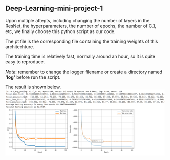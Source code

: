 ## Deep-Learning-mini-project-1

Upon multiple attepts, including changing the number of layers in the ResNet, the hyperparameters, the number of epochs, the number of C_1, etc, we finally choose this python script as our code. 

The pt file is the corresponding file containing the training weights of this architechture.

The training time is relatively fast, normally around an hour, so it is quite easy to reproduce.

*Note*: remember to change the logger filename or create a directory named **'log'** before run the script.

The result is shown below.
![alt text](https://github.com/wadelucky/Deep-Learning-mini-project-1/blob/main/history/8180.png)
